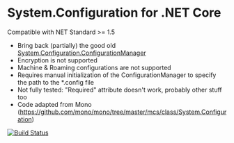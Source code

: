 # System.Configuration for .NET Core

Compatible with NET Standard >= 1.5

- Bring back (partially) the good old [System.Configuration.ConfigurationManager](https://msdn.microsoft.com/en-us/library/system.configuration.configurationmanager(v=vs.110).aspx)
- Encryption is not supported
- Machine & Roaming configurations are not supported
- Requires manual initialization of the ConfigurationManager to specify the path to the *.config file
- Not fully tested: "Required" attribute doesn't work, probably other stuff too
- Code adapted from Mono (https://github.com/mono/mono/tree/master/mcs/class/System.Configuration)


[![Build Status](https://travis-ci.org/gboucher90/system-configuration-netcore.svg?branch=master)](https://travis-ci.org/gboucher90/system-configuration-netcore)
